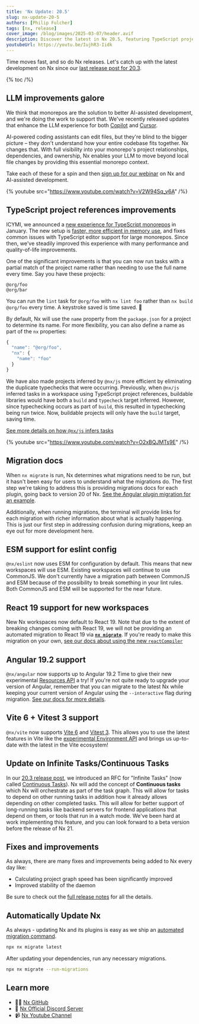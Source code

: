 ```yaml
---
title: 'Nx Update: 20.5'
slug: nx-update-20-5
authors: [Philip Fulcher]
tags: [nx, release]
cover_image: /blog/images/2025-03-07/header.avif
description: Discover the latest in Nx 20.5, featuring TypeScript project references improvements, migration docs, and tool updates like Angular 19.2, React 19, and Vite 6.
youtubeUrl: https://youtu.be/IujhR3-Iidk
---
```


Time moves fast, and so do Nx releases. Let's catch up with the latest development on Nx since our [last release post for 20.3](/blog/nx-update-20-3#rfc-for-infinite-tasks).

{% toc /%}

## LLM improvements galore

We think that monorepos are the solution to better AI-assisted development, and we're doing the work to support that. We've recently released updates that enhance the LLM experience for both [Copilot](/blog/nx-just-made-your-llm-smarter) and [Cursor](/blog/nx-made-cursor-smarter).

AI-powered coding assistants can edit files, but they're blind to the bigger picture – they don't understand how your entire codebase fits together. Nx changes that. With full visibility into your monorepo's project relationships, dependencies, and ownership, Nx enables your LLM to move beyond local file changes by providing this essential monorepo context.

Take each of these for a spin and then [sign up for our webinar](/blog/are-monorepos-the-answer-to-better-aiassisted-development) on Nx and AI-assisted development.

{% youtube src="https://www.youtube.com/watch?v=V2W94Sq_v6A" /%}

## TypeScript project references improvements

ICYMI, we announced a [new experience for TypeScript monorepos](/blog/new-nx-experience-for-typescript-monorepos) in January. The new setup is [faster, more efficient in memory use](/blog/new-nx-experience-for-typescript-monorepos#key-highlight-performance), and fixes common issues with TypeScript editor support for large monorepos. Since then, we've steadily improved this experience with many performance and quality-of-life improvements.

One of the significant improvements is that you can now run tasks with a partial match of the project name rather than needing to use the full name every time. Say you have these projects:

```text
@org/foo
@org/bar
```

You can run the `lint` task for `@org/foo` with `nx lint foo` rather than `nx build @org/foo` every time. A keystroke saved is time saved. 🧠

By default, Nx will use the `name` property from the `package.json` for a project to determine its name. For more flexibility, you can also define a name as part of the `nx` properties:

```jsx
{
  "name": "@org/foo",
  "nx": {
	"name": "foo"
  }
}
```

We have also made projects inferred by `@nx/js` more efficient by eliminating the duplicate typechecks that were occurring. Previously, when `@nx/js` inferred tasks in a workspace using TypeScript project references, buildable libraries would have both a `build` and `typecheck` target inferred. However, since typechecking occurs as part of `build`, this resulted in typechecking being run twice. Now, buildable projects will only have the `build` target, saving time.

[See more details on how `@nx/js` infers tasks](/technologies/typescript/api#how-nxjs-infers-tasks)

{% youtube src="https://www.youtube.com/watch?v=O2xBQJMTs9E" /%}

## Migration docs

When `nx migrate` is run, Nx determines what migrations need to be run, but it hasn't been easy for users to understand what the migrations do. The first step we're taking to address this is providing migrations docs for each plugin, going back to version 20 of Nx. [See the Angular plugin migration for an example](/technologies/angular/api/migrations).

Additionally, when running migrations, the terminal will provide links for each migration with richer information about what is actually happening. This is just our first step in addressing confusion during migrations, keep an eye out for more development here.

## ESM support for eslint config

`@nx/eslint` now uses ESM for configuration by default. This means that new workspaces will use ESM. Existing workspaces will continue to use CommonJS. We don't currently have a migration path between CommonJS and ESM because of the possibility to break something in your lint rules. Both CommonJS and ESM will be supported for the near future.

## React 19 support for new workspaces

New Nx workspaces now default to React 19. Note that due to the extent of breaking changes coming with React 19, we will not be providing an automated migration to React 19 via [**`nx migrate`**](/reference/core-api/nx/documents/migrate). If you're ready to make this migration on your own, [see our docs about using the new `reactCompiler`](/technologies/react/recipes/react-compiler#react-compiler-with-nx)

## Angular 19.2 support

`@nx/angular` now supports up to Angular 19.2 Time to give their new experimental [Resources API](https://angular.dev/guide/signals/resource) a try! If you're not quite ready to upgrade your version of Angular, remember that you can migrate to the latest Nx while keeping your current version of Angular using the `--interactive` flag during migration. [See our docs for more details](/recipes/tips-n-tricks/advanced-update#choosing-optional-package-updates-to-apply).

## Vite 6 + Vitest 3 support

`@nx/vite` now supports [Vite 6](https://vite.dev/blog/announcing-vite6) and [Vitest 3](https://vitest.dev/blog/vitest-3.html). This allows you to use the latest features in Vite like the [experimental Environment API](https://main.vite.dev/guide/api-environment) and brings us up-to-date with the latest in the Vite ecosystem!

## Update on Infinite Tasks/Continuous Tasks

In our [20.3 release post](/blog/nx-update-20-3#rfc-for-infinite-tasks), we introduced an RFC for "Infinite Tasks" (now called [Continuous Tasks](https://github.com/nrwl/nx/discussions/29025)). Nx will add the concept of **Continuous tasks** which Nx will orchestrate as part of the task graph. This will allow for tasks to depend on other running tasks in addition how it already allows depending on other completed tasks. This will allow for better support of long-running tasks like backend servers for frontend applications that depend on them, or tools that run in a watch mode. We've been hard at work implementing this feature, and you can look forward to a beta version before the release of Nx 21.

## Fixes and improvements

As always, there are many fixes and improvements being added to Nx every day like:

- Calculating project graph speed has been significantly improved
- Improved stability of the daemon

Be sure to check out the [full release notes](https://github.com/nrwl/nx/releases/tag/20.5.0) for all the details.

## Automatically Update Nx

As always - updating Nx and its plugins is easy as we ship an [automated migration command](https://www.notion.so/features/automate-updating-dependencies).

```bash
npx nx migrate latest
```

After updating your dependencies, run any necessary migrations.

```bash
npx nx migrate --run-migrations
```

## Learn more

- 👩‍💻 [Nx GitHub](https://github.com/nrwl/nx)
- 💬 [Nx Official Discord Server](https://go.nx.dev/community)
- 📹 [Nx Youtube Channel](https://www.youtube.com/@nxdevtools)
